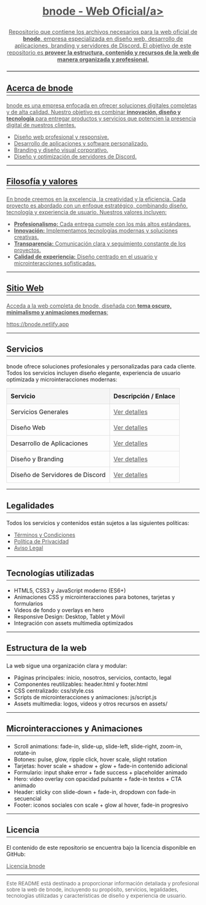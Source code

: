 <h1 style="text-align:center; color:#111; font-weight:bold;"><p><a href="https://bnode.netlify.app" target="_blank" style="color:#555; text-decoration:underline;">bnode - Web Oficial/a></p></h1>

<p style="text-align:center; font-size:1.05em;">
Repositorio que contiene los archivos necesarios para la web oficial de <strong>bnode</strong>, empresa especializada en diseño web, desarrollo de aplicaciones, branding y servidores de Discord.  
El objetivo de este repositorio es <strong>proveer la estructura, contenido y recursos de la web de manera organizada y profesional</strong>.
</p>

<hr style="border:1px solid #DDD; margin:20px 0;">

<h2 style="color:#222; border-bottom:2px solid #999; padding-bottom:5px;">Acerca de bnode</h2>

<p>
bnode es una empresa enfocada en ofrecer soluciones digitales completas y de alta calidad. Nuestro objetivo es combinar <strong>innovación, diseño y tecnología</strong> para entregar productos y servicios que potencien la presencia digital de nuestros clientes.
</p>

<ul style="list-style-type:disc; padding-left:20px;">
  <li>Diseño web profesional y responsive.</li>
  <li>Desarrollo de aplicaciones y software personalizado.</li>
  <li>Branding y diseño visual corporativo.</li>
  <li>Diseño y optimización de servidores de Discord.</li>
</ul>

---

<h2 style="color:#222; border-bottom:2px solid #999; padding-bottom:5px;">Filosofía y valores</h2>

<p>
En bnode creemos en la excelencia, la creatividad y la eficiencia. Cada proyecto es abordado con un enfoque estratégico, combinando diseño, tecnología y experiencia de usuario. Nuestros valores incluyen:
</p>

<ul style="list-style-type:disc; padding-left:20px;">
  <li><strong>Profesionalismo:</strong> Cada entrega cumple con los más altos estándares.</li>
  <li><strong>Innovación:</strong> Implementamos tecnologías modernas y soluciones creativas.</li>
  <li><strong>Transparencia:</strong> Comunicación clara y seguimiento constante de los proyectos.</li>
  <li><strong>Calidad de experiencia:</strong> Diseño centrado en el usuario y microinteracciones sofisticadas.</li>
</ul>

---

<h2 style="color:#222; border-bottom:2px solid #999; padding-bottom:5px;">Sitio Web</h2>

<p>
Acceda a la web completa de bnode, diseñada con <strong>tema oscuro, minimalismo y animaciones modernas</strong>:
</p>
<p><a href="https://bnode.netlify.app" target="_blank" style="color:#555; text-decoration:underline;">https://bnode.netlify.app</a></p>

---

<h2 style="color:#222; border-bottom:2px solid #999; padding-bottom:5px;">Servicios</h2>

<p>bnode ofrece soluciones profesionales y personalizadas para cada cliente. Todos los servicios incluyen diseño elegante, experiencia de usuario optimizada y microinteracciones modernas:</p>

<table style="width:100%; border-collapse:collapse; margin-top:10px;">
  <thead>
    <tr style="background-color:#f5f5f5;">
      <th style="padding:10px; border:1px solid #DDD; text-align:left;">Servicio</th>
      <th style="padding:10px; border:1px solid #DDD; text-align:left;">Descripción / Enlace</th>
    </tr>
  </thead>
  <tbody>
    <tr>
      <td style="padding:10px; border:1px solid #DDD;">Servicios Generales</td>
      <td style="padding:10px; border:1px solid #DDD;"><a href="https://bnode.netlify.app/servicios/" target="_blank" style="color:#555;">Ver detalles</a></td>
    </tr>
    <tr>
      <td style="padding:10px; border:1px solid #DDD;">Diseño Web</td>
      <td style="padding:10px; border:1px solid #DDD;"><a href="https://bnode.netlify.app/servicios/diseno-web" target="_blank" style="color:#555;">Ver detalles</a></td>
    </tr>
    <tr>
      <td style="padding:10px; border:1px solid #DDD;">Desarrollo de Aplicaciones</td>
      <td style="padding:10px; border:1px solid #DDD;"><a href="https://bnode.netlify.app/servicios/diseno-software" target="_blank" style="color:#555;">Ver detalles</a></td>
    </tr>
    <tr>
      <td style="padding:10px; border:1px solid #DDD;">Diseño y Branding</td>
      <td style="padding:10px; border:1px solid #DDD;"><a href="https://bnode.netlify.app/servicios/diseno-branding" target="_blank" style="color:#555;">Ver detalles</a></td>
    </tr>
    <tr>
      <td style="padding:10px; border:1px solid #DDD;">Diseño de Servidores de Discord</td>
      <td style="padding:10px; border:1px solid #DDD;"><a href="https://bnode.netlify.app/servicios/diseno-servidores-de-discord" target="_blank" style="color:#555;">Ver detalles</a></td>
    </tr>
  </tbody>
</table>

---

<h2 style="color:#222; border-bottom:2px solid #999; padding-bottom:5px;">Legalidades</h2>

<p>Todos los servicios y contenidos están sujetos a las siguientes políticas:</p>
<ul style="list-style-type:disc; padding-left:20px;">
  <li><a href="https://bnode.netlify.app/legal/terminos-y-condiciones/" target="_blank" style="color:#555;">Términos y Condiciones</a></li>
  <li><a href="https://bnode.netlify.app/legal/politica-de-privacidad/" target="_blank" style="color:#555;">Política de Privacidad</a></li>
  <li><a href="https://bnode.netlify.app/legal/aviso-legal/" target="_blank" style="color:#555;">Aviso Legal</a></li>
</ul>

---

<h2 style="color:#222; border-bottom:2px solid #999; padding-bottom:5px;">Tecnologías utilizadas</h2>

<ul style="list-style-type:disc; padding-left:20px;">
  <li>HTML5, CSS3 y JavaScript moderno (ES6+)</li>
  <li>Animaciones CSS y microinteracciones para botones, tarjetas y formularios</li>
  <li>Videos de fondo y overlays en hero</li>
  <li>Responsive Design: Desktop, Tablet y Móvil</li>
  <li>Integración con assets multimedia optimizados</li>
</ul>

---

<h2 style="color:#222; border-bottom:2px solid #999; padding-bottom:5px;">Estructura de la web</h2>

<p>La web sigue una organización clara y modular:</p>
<ul style="list-style-type:disc; padding-left:20px;">
  <li>Páginas principales: inicio, nosotros, servicios, contacto, legal</li>
  <li>Componentes reutilizables: header.html y footer.html</li>
  <li>CSS centralizado: css/style.css</li>
  <li>Scripts de microinteracciones y animaciones: js/script.js</li>
  <li>Assets multimedia: logos, videos y otros recursos en assets/</li>
</ul>

---

<h2 style="color:#222; border-bottom:2px solid #999; padding-bottom:5px;">Microinteracciones y Animaciones</h2>

<ul style="list-style-type:disc; padding-left:20px;">
  <li>Scroll animations: fade-in, slide-up, slide-left, slide-right, zoom-in, rotate-in</li>
  <li>Botones: pulse, glow, ripple click, hover scale, slight rotation</li>
  <li>Tarjetas: hover scale + shadow + glow + fade-in contenido adicional</li>
  <li>Formulario: input shake error + fade success + placeholder animado</li>
  <li>Hero: video overlay con opacidad pulsante + fade-in textos + CTA animado</li>
  <li>Header: sticky con slide-down + fade-in, dropdown con fade-in secuencial</li>
  <li>Footer: iconos sociales con scale + glow al hover, fade-in progresivo</li>
</ul>

---

<h2 style="color:#222; border-bottom:2px solid #999; padding-bottom:5px;">Licencia</h2>

<p>El contenido de este repositorio se encuentra bajo la licencia disponible en GitHub:</p>
<p><a href="https://github.com/FabriDevelope/bnode-web/tree/main?tab=License-1-ov-file" target="_blank" style="color:#555; text-decoration:underline;">Licencia bnode</a></p>

---

<p style="font-size:0.95em; color:#666;">
Este README está destinado a proporcionar información detallada y profesional sobre la web de bnode, incluyendo su propósito, servicios, legalidades, tecnologías utilizadas y características de diseño y experiencia de usuario.
</p>
